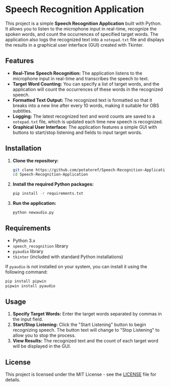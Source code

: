 # Speech Recognition Application

This project is a simple **Speech Recognition Application** built with Python. It allows you to listen to the microphone input in real-time, recognize the spoken words, and count the occurrences of specified target words. The application also logs the recognized text into a `notepad.txt` file and displays the results in a graphical user interface (GUI) created with Tkinter.

## Features

- **Real-Time Speech Recognition:** The application listens to the microphone input in real-time and transcribes the speech to text.
- **Target Word Counting:** You can specify a list of target words, and the application will count the occurrences of these words in the recognized speech.
- **Formatted Text Output:** The recognized text is formatted so that it breaks into a new line after every 10 words, making it suitable for OBS subtitles.
- **Logging:** The latest recognized text and word counts are saved to a `notepad.txt` file, which is updated each time new speech is recognized.
- **Graphical User Interface:** The application features a simple GUI with buttons to start/stop listening and fields to input target words.

## Installation

1. **Clone the repository:**
   ```bash
   git clone https://github.com/potatoref/Speech-Recognition-Application.git
   cd Speech-Recognition-Application
   ```

2. **Install the required Python packages:**
   ```bash
   pip install -r requirements.txt
   ```

3. **Run the application:**
   ```bash
   python newaudio.py
   ```

## Requirements

- Python 3.x
- `speech_recognition` library
- `pyaudio` library
- `tkinter` (included with standard Python installations)

If `pyaudio` is not installed on your system, you can install it using the following command:

```bash
pip install pipwin
pipwin install pyaudio
```

## Usage

1. **Specify Target Words:** Enter the target words separated by commas in the input field.
2. **Start/Stop Listening:** Click the "Start Listening" button to begin recognizing speech. The button text will change to "Stop Listening" to allow you to stop the process.
3. **View Results:** The recognized text and the count of each target word will be displayed in the GUI.

## License

This project is licensed under the MIT License - see the [LICENSE](LICENSE) file for details.
